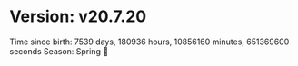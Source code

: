 # Version: v20.7.20
Time since birth: 7539 days, 180936 hours, 10856160 minutes, 651369600 seconds
Season: Spring 🌸
